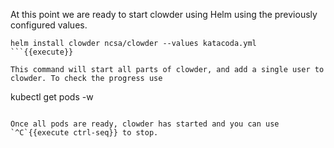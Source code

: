 At this point we are ready to start clowder using Helm using the previously configured values.

```
helm install clowder ncsa/clowder --values katacoda.yml
```{{execute}}

This command will start all parts of clowder, and add a single user to clowder. To check the progress use

```
kubectl get pods -w
```{{execute}}

Once all pods are ready, clowder has started and you can use `^C`{{execute ctrl-seq}} to stop.
